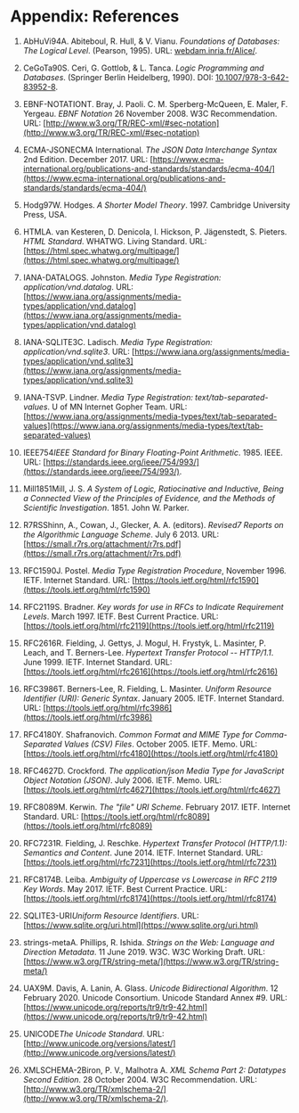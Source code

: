 # Appendix: References

<div class="biblio">

1. <span class="bibkey" id="AbHuVi94">AbHuVi94</span>A. Abiteboul, R. Hull, & V. Vianu. _Foundations of Databases: The Logical Level_. (Pearson, 1995). URL: [webdam.inria.fr/Alice/](http://webdam.inria.fr/Alice/).

2. <span class="bibkey" id="CeGoTa90">CeGoTa90</span>S. Ceri, G. Gottlob, & L. Tanca. _Logic Programming and Databases_. (Springer Berlin Heidelberg, 1990). DOI: [10.1007/978-3-642-83952-8](https://link.springer.com/book/10.1007/978-3-642-83952-8).

3. <span class="bibkey" id="EBNF-NOTATION">EBNF-NOTATION</span>T. Bray, J. Paoli. C. M. Sperberg-McQueen, E. Maler, F. Yergeau. _EBNF Notation_ 26 November 2008. W3C Recommendation. URL: [http://www.w3.org/TR/REC-xml/#sec-notation](http://www.w3.org/TR/REC-xml/#sec-notation)

3. <span class="bibkey" id="ECMA-JSON">ECMA-JSON</span>ECMA International. _The JSON Data
Interchange Syntax_ 2nd Edition. December 2017. URL: [https://www.ecma-international.org/publications-and-standards/standards/ecma-404/](https://www.ecma-international.org/publications-and-standards/standards/ecma-404/)

21. <span class="bibkey" id="Hodg97">Hodg97</span>W. Hodges. _A Shorter Model Theory_. 1997. Cambridge University Press, USA.

4. <span class="bibkey" id="HTML">HTML</span>A. van Kesteren, D. Denicola, I. Hickson, P. Jägenstedt, S. Pieters. _HTML Standard_. WHATWG. Living Standard. URL: [https://html.spec.whatwg.org/multipage/](https://html.spec.whatwg.org/multipage/)

5. <span class="bibkey" id="IANA-DATALOG">IANA-DATALOG</span>S. Johnston.
   _Media Type Registration: application/vnd.datalog_. URL: [https://www.iana.org/assignments/media-types/application/vnd.datalog](https://www.iana.org/assignments/media-types/application/vnd.datalog) 

5. <span class="bibkey" id="IANA-SQLITE3">IANA-SQLITE3</span>C. Ladisch.
   _Media Type Registration: application/vnd.sqlite3_. URL: [https://www.iana.org/assignments/media-types/application/vnd.sqlite3](https://www.iana.org/assignments/media-types/application/vnd.sqlite3) 

5. <span class="bibkey" id="IANA-TSV">IANA-TSV</span>P. Lindner. _Media Type Registration: text/tab-separated-values_. U of MN Internet Gopher Team. URL: [https://www.iana.org/assignments/media-types/text/tab-separated-values](https://www.iana.org/assignments/media-types/text/tab-separated-values) 

6. <span class="bibkey" id="IEEE754">IEEE754</span>_IEEE Standard for Binary Floating-Point Arithmetic_. 1985. IEEE. URL: [https://standards.ieee.org/ieee/754/993/](https://standards.ieee.org/ieee/754/993/).

7. <span class="bibkey" id="Mill1851">Mill1851</span>Mill, J. S. _A System of Logic, Ratiocinative and Inductive, Being a Connected View of the Principles of Evidence, and the Methods of Scientific Investigation_. 1851. John W. Parker.

8. <span class="bibkey" id="R7RS">R7RS</span>Shinn, A., Cowan, J., Glecker, A. A. (editors). _Revised7 Reports on the Algorithmic Language Scheme_. July 6 2013. URL: [https://small.r7rs.org/attachment/r7rs.pdf](https://small.r7rs.org/attachment/r7rs.pdf)

9. <span class="bibkey" id="RFC1590">RFC1590</span>J. Postel. _Media Type Registration Procedure_, November 1996. IETF. Internet Standard. URL: [https://tools.ietf.org/html/rfc1590](https://tools.ietf.org/html/rfc1590)

10. <span class="bibkey" id="RFC2119">RFC2119</span>S. Bradner. _Key words for use in RFCs to Indicate Requirement Levels_. March 1997. IETF. Best Current Practice. URL: [https://tools.ietf.org/html/rfc2119](https://tools.ietf.org/html/rfc2119)

11. <span class="bibkey" id="RFC2616">RFC2616</span>R. Fielding, J. Gettys, J. Mogul, H. Frystyk, L. Masinter, P. Leach, and T. Berners-Lee. _Hypertext Transfer Protocol -- HTTP/1.1_. June 1999. IETF. Internet Standard. URL: [https://tools.ietf.org/html/rfc2616](https://tools.ietf.org/html/rfc2616)

12. <span class="bibkey" id="RFC3986">RFC3986</span>T. Berners-Lee, R. Fielding, L. Masinter. _Uniform Resource Identifier (URI): Generic Syntax_. January 2005. IETF. Internet Standard. URL: [https://tools.ietf.org/html/rfc3986](https://tools.ietf.org/html/rfc3986)

13. <span class="bibkey" id="RFC4180">RFC4180</span>Y. Shafranovich. _Common Format and MIME Type for Comma-Separated Values (CSV) Files_. October 2005. IETF. Memo. URL: [https://tools.ietf.org/html/rfc4180](https://tools.ietf.org/html/rfc4180)

14. <span class="bibkey" id="RFC4627">RFC4627</span>D. Crockford. _The application/json Media Type for JavaScript Object Notation (JSON)_. July 2006. IETF. Memo. URL: [https://tools.ietf.org/html/rfc4627](https://tools.ietf.org/html/rfc4627)

15. <span class="bibkey" id="RFC8174">RFC8089</span>M. Kerwin. _The "file" URI Scheme_. February 2017. IETF. Internet Standard. URL: [https://tools.ietf.org/html/rfc8089](https://tools.ietf.org/html/rfc8089)

15. <span class="bibkey" id="RFC7231">RFC7231</span>R. Fielding, J. Reschke. _Hypertext Transfer Protocol (HTTP/1.1): Semantics and Content_. June 2014. IETF. Internet Standard. URL: [https://tools.ietf.org/html/rfc7231](https://tools.ietf.org/html/rfc7231)

16. <span class="bibkey" id="RFC8174">RFC8174</span>B. Leiba. _Ambiguity of Uppercase vs Lowercase in RFC 2119 Key Words_. May 2017. IETF. Best Current Practice. URL: [https://tools.ietf.org/html/rfc8174](https://tools.ietf.org/html/rfc8174)

17. <span class="bibkey" id="SQLITE3-URI">SQLITE3-URI</span>_Uniform Resource Identifiers_. URL: [https://www.sqlite.org/uri.html](https://www.sqlite.org/uri.html)

18. <span class="bibkey" id="strings-meta">strings-meta</span>A. Phillips, R. Ishida. _Strings on the Web: Language and Direction Metadata_. 11 June 2019. W3C. W3C Working Draft. URL: [https://www.w3.org/TR/string-meta/](https://www.w3.org/TR/string-meta/)

19. <span class="bibkey" id="UAX9">UAX9</span>M. Davis, A. Lanin, A. Glass. _Unicode Bidirectional Algorithm_. 12 February 2020. Unicode Consortium. Unicode Standard Annex #9. URL: [https://www.unicode.org/reports/tr9/tr9-42.html](https://www.unicode.org/reports/tr9/tr9-42.html)

20. <span class="bibkey" id="UNICODE">UNICODE</span>_The Unicode Standard_. URL: [http://www.unicode.org/versions/latest/](http://www.unicode.org/versions/latest/)

22. <span class="bibkey" id="XMLSCHEMA-2">XMLSCHEMA-2</span>Biron, P. V.,  Malhotra A. _XML Schema Part 2: Datatypes Second Edition_. 28 October 2004. W3C Recommendation. URL: [http://www.w3.org/TR/xmlschema-2/](http://www.w3.org/TR/xmlschema-2/).

</div>
